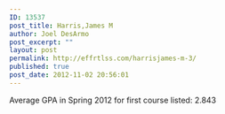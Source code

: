 ```yaml
---
ID: 13537
post_title: Harris,James M
author: Joel DesArmo
post_excerpt: ""
layout: post
permalink: http://effrtlss.com/harrisjames-m-3/
published: true
post_date: 2012-11-02 20:56:01
---
```

<p>Average GPA in Spring 2012 for first course listed: 2.843</p>